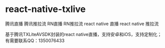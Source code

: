 # react-native-txlive

腾讯直播
腾讯推拉流
RN直播
RN推拉流
react native 直播
react native 推拉流

基于腾讯TXLiteAVSDK封装的react native直播，支持安卓和iOS，支持定制化；
有需要联系QQ：1350076433
